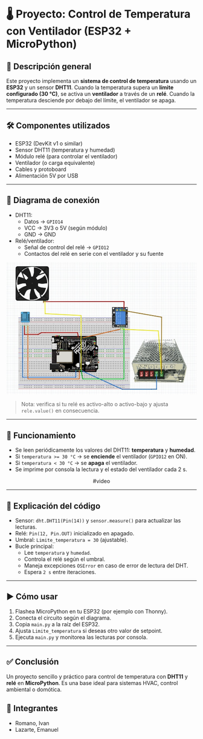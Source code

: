 # 🌡️ Proyecto: Control de Temperatura con Ventilador (ESP32 + MicroPython)

## 🔧 Descripción general
Este proyecto implementa un **sistema de control de temperatura** usando un **ESP32** y un sensor **DHT11**. Cuando la temperatura supera un **límite configurado (30 °C)**, se activa un **ventilador** a través de un **relé**. Cuando la temperatura desciende por debajo del límite, el ventilador se apaga.

---

## 🛠 Componentes utilizados
- ESP32 (DevKit v1 o similar)
- Sensor DHT11 (temperatura y humedad)
- Módulo relé (para controlar el ventilador)
- Ventilador (o carga equivalente)
- Cables y protoboard
- Alimentación 5V por USB

---

## 🔌 Diagrama de conexión
- DHT11:
  - Datos → `GPIO14`
  - VCC → 3V3 o 5V (según módulo)
  - GND → GND
- Relé/ventilador:
  - Señal de control del relé → `GPIO12`
  - Contactos del relé en serie con el ventilador y su fuente

![Diagrama de conexión](./circuito.jpeg)

> Nota: verifica si tu relé es activo-alto o activo-bajo y ajusta `rele.value()` en consecuencia.

---

## 📲 Funcionamiento
- Se leen periódicamente los valores del DHT11: **temperatura** y **humedad**.
- Si `temperatura >= 30 °C` → se **enciende** el ventilador (`GPIO12` en ON).
- Si `temperatura < 30 °C` → se **apaga** el ventilador.
- Se imprime por consola la lectura y el estado del ventilador cada 2 s.

<div align="center">

  #video

</div>

---

## 🧩 Explicación del código
- Sensor: `dht.DHT11(Pin(14))` y `sensor.measure()` para actualizar las lecturas.
- Relé: `Pin(12, Pin.OUT)` inicializado en apagado.
- Umbral: `Limite_temperatura = 30` (ajustable).
- Bucle principal:
  - Lee `temperatura` y `humedad`.
  - Controla el relé según el umbral.
  - Maneja excepciones `OSError` en caso de error de lectura del DHT.
  - Espera `2 s` entre iteraciones.

---

## ▶️ Cómo usar
1. Flashea MicroPython en tu ESP32 (por ejemplo con Thonny).
2. Conecta el circuito según el diagrama.
3. Copia `main.py` a la raíz del ESP32.
4. Ajusta `Limite_temperatura` si deseas otro valor de setpoint.
5. Ejecuta `main.py` y monitorea las lecturas por consola.

---

## ✅ Conclusión
Un proyecto sencillo y práctico para control de temperatura con **DHT11** y **relé** en **MicroPython**. Es una base ideal para sistemas HVAC, control ambiental o domótica.

## 👥 Integrantes
- Romano, Ivan
- Lazarte, Emanuel
